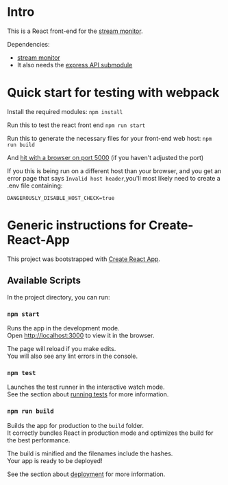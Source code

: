 # Intro

This is a React front-end for the [stream monitor](https://github.com/HighTechHarmony/StreamMonitor).

Dependencies:

- [stream monitor](https://github.com/HighTechHarmony/StreamMonitor)
- It also needs the [express API submodule](https://github.com/HighTechHarmony/StreamMonitor_Express_API)

# Quick start for testing with webpack

Install the required modules:
`npm install`

Run this to test the react front end
`npm run start`

Run this to generate the necessary files for your front-end web host:
`npm run build`

And [hit with a browser on port 5000](http://localhost:5000) (if you haven't adjusted the port)

If you this is being run on a different host than your browser, and you get an error page that says `Invalid host header`,you'll most likely need to create a .env file containing:

```
DANGEROUSLY_DISABLE_HOST_CHECK=true
```

# Generic instructions for Create-React-App

This project was bootstrapped with [Create React App](https://github.com/facebook/create-react-app).

## Available Scripts

In the project directory, you can run:

### `npm start`

Runs the app in the development mode.\
Open [http://localhost:3000](http://localhost:3000) to view it in the browser.

The page will reload if you make edits.\
You will also see any lint errors in the console.

### `npm test`

Launches the test runner in the interactive watch mode.\
See the section about [running tests](https://facebook.github.io/create-react-app/docs/running-tests) for more information.

### `npm run build`

Builds the app for production to the `build` folder.\
It correctly bundles React in production mode and optimizes the build for the best performance.

The build is minified and the filenames include the hashes.\
Your app is ready to be deployed!

See the section about [deployment](https://facebook.github.io/create-react-app/docs/deployment) for more information.
